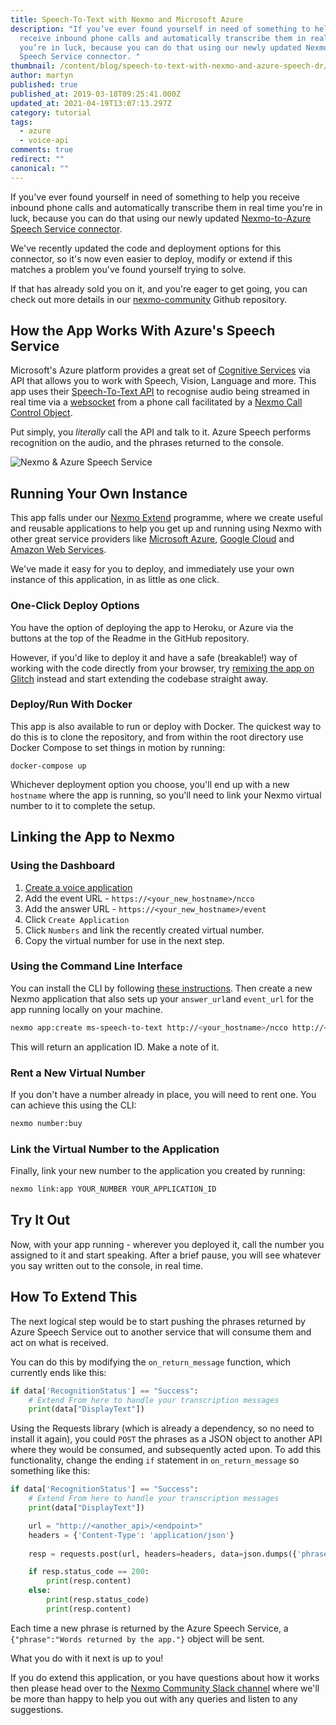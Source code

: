 ```yaml
---
title: Speech-To-Text with Nexmo and Microsoft Azure
description: "If you’ve ever found yourself in need of something to help you
  receive inbound phone calls and automatically transcribe them in real time
  you’re in luck, because you can do that using our newly updated Nexmo-to-Azure
  Speech Service connector. "
thumbnail: /content/blog/speech-to-text-with-nexmo-and-azure-speech-dr/Speech-To-Text-with-Nexmo-and-Microsoft-Azure.png
author: martyn
published: true
published_at: 2019-03-18T09:25:41.000Z
updated_at: 2021-04-19T13:07:13.297Z
category: tutorial
tags:
  - azure
  - voice-api
comments: true
redirect: ""
canonical: ""
---
```

If you've ever found yourself in need of something to help you receive inbound phone calls and automatically transcribe them in real time you're in luck, because you can do that using our newly updated [Nexmo-to-Azure Speech Service connector](https://github.com/nexmo-community/voice-microsoft-speechtotext).

We've recently updated the code and deployment options for this connector, so it's now even easier to deploy, modify or extend if this matches a problem you've found yourself trying to solve.

If that has already sold you on it, and you're eager to get going, you can check out more details in our [nexmo-community](https://github.com/nexmo-community/voice-microsoft-speechtotext) Github repository.

## How the App Works With Azure's Speech Service

Microsoft's Azure platform provides a great set of [Cognitive Services](https://azure.microsoft.com/en-us/services/cognitive-services/directory/) via API that allows you to work with Speech, Vision, Language and more. This app uses their [Speech-To-Text API](https://azure.microsoft.com/en-us/services/cognitive-services/speech-to-text/) to recognise audio being streamed in real time via a [websocket](https://en.wikipedia.org/wiki/WebSocket) from a phone call facilitated by a [Nexmo Call Control Object](https://developer.nexmo.com/voice/voice-api/guides/ncco).

Put simply, you *literally* call the API and talk to it. Azure Speech performs recognition on the audio, and the phrases returned to the console.

![Nexmo &amp; Azure Speech Service](/content/blog/speech-to-text-with-nexmo-and-microsoft-azure/ms-speect-to-text-2.png)



## Running Your Own Instance

This app falls under our [Nexmo Extend](https://developer.nexmo.com/extend) programme, where we create useful and reusable applications to help you get up and running using Nexmo with other great service providers like [Microsoft Azure](https://azure.microsoft.com/), [Google Cloud](https://cloud.google.com/) and [Amazon Web Services](https://aws.amazon.com/).

We've made it easy for you to deploy, and immediately use your own instance of this application, in as little as one click.

### One-Click Deploy Options

You have the option of deploying the app to Heroku, or Azure via the buttons at the top of the Readme in the GitHub repository.

However, if you'd like to deploy it and have a safe (breakable!) way of working with the code directly from your browser, try [remixing the app on Glitch](https://nexmo.dev/azure-nexmo-speechtotext-glitchremix) instead and start extending the codebase straight away.

### Deploy/Run With Docker

This app is also available to run or deploy with Docker. The quickest way to do this is to clone the repository, and from within the root directory use Docker Compose to set things in motion by running:

```
docker-compose up
```

Whichever deployment option you choose, you'll end up with a new `hostname` where the app is running, so you'll need to link your Nexmo virtual number to it to complete the setup.

## Linking the App to Nexmo

<sign-up number></sign-up>

### Using the Dashboard

1. [Create a voice application](https://dashboard.nexmo.com/voice/create-application)
2. Add the event URL - `https://<your_new_hostname>/ncco`
3. Add the answer URL - `https://<your_new_hostname>/event`
4. Click `Create Application`
5. Click `Numbers` and link the recently created virtual number.
6. Copy the virtual number for use in the next step.

### Using the Command Line Interface

You can install the CLI by following [these instructions](https://github.com/Nexmo/nexmo-cli#installation). Then create a new Nexmo application that also sets up your `answer_url`and `event_url` for the app running locally on your machine.

```bash
nexmo app:create ms-speech-to-text http://<your_hostname>/ncco http://<your_hostname>/event
```

This will return an application ID. Make a note of it.

### Rent a New Virtual Number

If you don't have a number already in place, you will need to rent one. You can achieve this using the CLI:

```bash
nexmo number:buy
```

### Link the Virtual Number to the Application

Finally, link your new number to the application you created by running:

```bash
nexmo link:app YOUR_NUMBER YOUR_APPLICATION_ID
```

## Try It Out

Now, with your app running - wherever you deployed it, call the number you assigned to it and start speaking. After a brief pause, you will see whatever you say written out to the console, in real time.

## How To Extend This

The next logical step would be to start pushing the phrases returned by Azure Speech Service out to another service that will consume them and act on what is received.

You can do this by modifying the `on_return_message` function, which currently ends like this:

```python
if data['RecognitionStatus'] == "Success":
    # Extend From here to handle your transcription messages
    print(data["DisplayText"])
```

Using the Requests library (which is already a dependency, so no need to install it again), you could `POST` the phrases as a JSON object to another API where they would be consumed, and subsequently acted upon. To add this functionality, change the ending `if` statement in `on_return_message` so something like this:

```python
if data['RecognitionStatus'] == "Success":
    # Extend From here to handle your transcription messages
    print(data["DisplayText"])

    url = "http://<another_api>/<endpoint>"
    headers = {'Content-Type': 'application/json'}
    
    resp = requests.post(url, headers=headers, data=json.dumps({'phrase': data["DisplayText"]}))

    if resp.status_code == 200:
        print(resp.content)
    else:
        print(resp.status_code)
        print(resp.content)
```

Each time a new phrase is returned by the Azure Speech Service, a `{"phrase":"Words returned by the app."}` object will be sent.

What you do with it next is up to you!

If you do extend this application, or you have questions about how it works then please head over to the [Nexmo Community Slack channel](https://developer.nexmo.com/community/slack) where we'll be more than happy to help you out with any queries and listen to any suggestions.
